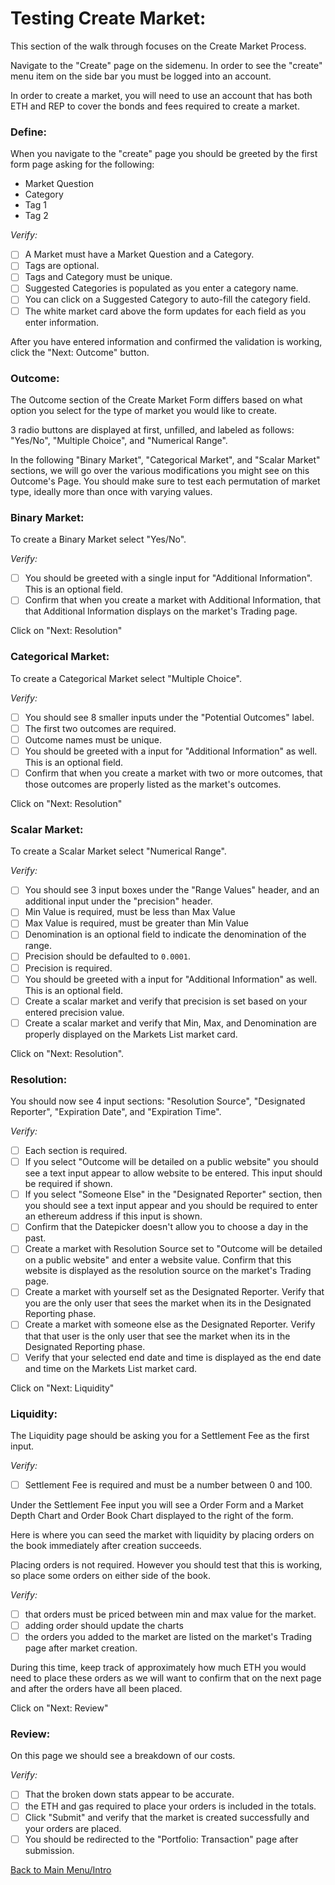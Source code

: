# Testing Create Market:

This section of the walk through focuses on the Create Market Process.

Navigate to the "Create" page on the sidemenu. In order to see the "create" menu item on the side bar you must be logged into an account.

In order to create a market, you will need to use an account that has both ETH and REP to cover the bonds and fees required to create a market.

### Define:

When you navigate to the "create" page you should be greeted by the first form page asking for the following:

- Market Question
- Category
- Tag 1
- Tag 2

*Verify:* 

- [ ] A Market must have a Market Question and a Category.
- [ ] Tags are optional.
- [ ] Tags and Category must be unique.
- [ ] Suggested Categories is populated as you enter a category name.
- [ ] You can click on a Suggested Category to auto-fill the category field.
- [ ] The white market card above the form updates for each field as you enter information.

After you have entered information and confirmed the validation is working, click the "Next: Outcome" button.

### Outcome:

The Outcome section of the Create Market Form differs based on what option you select for the type of market you would like to create.

3 radio buttons are displayed at first, unfilled, and labeled as follows: "Yes/No", "Multiple Choice", and "Numerical Range".

In the following "Binary Market", "Categorical Market", and "Scalar Market" sections, we will go over the various modifications you might see on this Outcome's Page. You should make sure to test each permutation of market type, ideally more than once with varying values.

### Binary Market:

To create a Binary Market select "Yes/No". 

*Verify:* 
- [ ] You should be greeted with a single input for "Additional Information". This is an optional field.
- [ ] Confirm that when you create a market with Additional Information, that that Additional Information displays on the market's Trading page.

Click on "Next: Resolution"

### Categorical Market:

To create a Categorical Market select "Multiple Choice". 

*Verify:* 
- [ ] You should see 8 smaller inputs under the "Potential Outcomes" label.
- [ ] The first two outcomes are required.
- [ ] Outcome names must be unique.
- [ ] You should be greeted with a input for "Additional Information" as well. This is an optional field.
- [ ] Confirm that when you create a market with two or more outcomes, that those outcomes are properly listed as the market's outcomes.

Click on "Next: Resolution"

### Scalar Market:

To create a Scalar Market select "Numerical Range". 

*Verify:* 
- [ ] You should see 3 input boxes under the "Range Values" header, and an additional input under the "precision" header.
- [ ] Min Value is required, must be less than Max Value
- [ ] Max Value is required, must be greater than Min Value
- [ ] Denomination is an optional field to indicate the denomination of the range.
- [ ] Precision should be defaulted to `0.0001`.
- [ ] Precision is required.
- [ ] You should be greeted with a input for "Additional Information" as well. This is an optional field.
- [ ] Create a scalar market and verify that precision is set based on your entered precision value.
- [ ] Create a scalar market and verify that Min, Max, and Denomination are properly displayed on the Markets List market card.

Click on "Next: Resolution".

### Resolution:

You should now see 4 input sections: "Resolution Source", "Designated Reporter", "Expiration Date", and "Expiration Time". 

*Verify:*

- [ ] Each section is required.
- [ ] If you select "Outcome will be detailed on a public website" you should see a text input appear to allow website to be entered. This input should be required if shown.
- [ ] If you select "Someone Else" in the "Designated Reporter" section, then you should see a text input appear and you should be required to enter an ethereum address if this input is shown.
- [ ] Confirm that the Datepicker doesn't allow you to choose a day in the past. 
- [ ] Create a market with Resolution Source set to "Outcome will be detailed on a public website" and enter a website value. Confirm that this website is displayed as the resolution source on the market's Trading page.
- [ ] Create a market with yourself set as the Designated Reporter. Verify that you are the only user that sees the market when its in the Designated Reporting phase.
- [ ] Create a market with someone else as the Designated Reporter. Verify that that user is the only user that see the market when its in the Designated Reporting phase.
- [ ] Verify that your selected end date and time is displayed as the end date and time on the Markets List market card.

Click on "Next: Liquidity"

### Liquidity:

The Liquidity page should be asking you for a Settlement Fee as the first input. 

*Verify:* 
- [ ] Settlement Fee is required and must be a number between 0 and 100.

Under the Settlement Fee input you will see a Order Form and a Market Depth Chart and Order Book Chart displayed to the right of the form.

Here is where you can seed the market with liquidity by placing orders on the book immediately after creation succeeds. 

Placing orders is not required. However you should test that this is working, so place some orders on either side of the book.

*Verify:* 
- [ ] that orders must be priced between min and max value for the market.
- [ ] adding order should update the charts
- [ ] the orders you added to the market are listed on the market's Trading page after market creation.

During this time, keep track of approximately how much ETH you would need to place these orders as we will want to confirm that on the next page and after the orders have all been placed. 

Click on "Next: Review"

### Review:

On this page we should see a breakdown of our costs. 

*Verify:* 
- [ ] That the broken down stats appear to be accurate.
- [ ] the ETH and gas required to place your orders is included in the totals.
- [ ] Click "Submit" and verify that the market is created successfully and your orders are placed.
- [ ] You should be redirected to the "Portfolio: Transaction" page after submission.

[Back to Main Menu/Intro](https://github.com/AugurProject/augur-walkthrough/)
